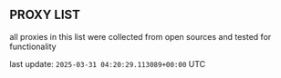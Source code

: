 ## PROXY LIST

all proxies in this list were collected from open sources and tested for functionality

last update: `2025-03-31 04:20:29.113089+00:00` UTC